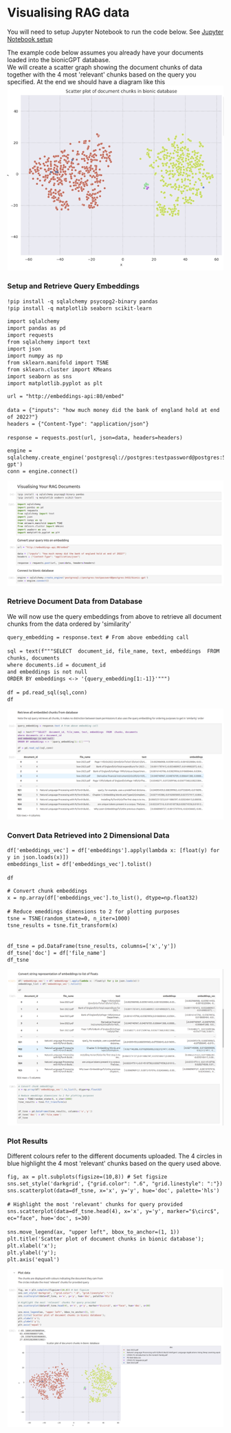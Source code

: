 # Visualising RAG data

You will need to setup Jupyter Notebook to run the code below. See [Jupyter Notebook setup](figs/jupyter-notebook)

The example code below assumes you already have your documents loaded into the bionicGPT database.  
We will create a scatter graph showing the document chunks of data together with the 4 most 'relevant' chunks based on the query you specified.
At the end we should have a diagram like this
![Alt text](figs/vis-rag-scatter-example.png "Scatter example")

### Setup and Retrieve Query Embeddings

```
!pip install -q sqlalchemy psycopg2-binary pandas
!pip install -q matplotlib seaborn scikit-learn
```

```
import sqlalchemy
import pandas as pd
import requests
from sqlalchemy import text
import json
import numpy as np
from sklearn.manifold import TSNE
from sklearn.cluster import KMeans
import seaborn as sns
import matplotlib.pyplot as plt
```

```
url = "http://embeddings-api:80/embed"

data = {"inputs": "how much money did the bank of england hold at end of 2022?"}
headers = {"Content-Type": "application/json"}

response = requests.post(url, json=data, headers=headers)
```

```
engine = sqlalchemy.create_engine('postgresql://postgres:testpassword@postgres:5432/bionic-gpt')
conn = engine.connect()
```

![Alt text](figs/vis-rag-1.png "Setup")

### Retrieve Document Data from Database

We will now use the query embeddings from above to retrieve all document chunks from the data ordered by 'similarity'

```
query_embedding = response.text # From above embedding call

sql = text(f"""SELECT  document_id, file_name, text, embeddings  FROM  chunks, documents
where documents.id = document_id
and embeddings is not null
ORDER BY embeddings <-> '{query_embedding[1:-1]}'""")

df = pd.read_sql(sql,conn)
df
```

![Alt text](figs/vis-rag-ret-chunks.png "Retrieve chunks")

### Convert Data Retrieved into 2 Dimensional Data

```
df['embeddings_vec'] = df['embeddings'].apply(lambda x: [float(y) for y in json.loads(x)])
embeddings_list = df['embeddings_vec'].tolist()

df
```

```
# Convert chunk embeddings
x = np.array(df['embeddings_vec'].to_list(), dtype=np.float32)

# Reduce emeddings dimensions to 2 for plotting purposes
tsne = TSNE(random_state=0, n_iter=1000)
tsne_results = tsne.fit_transform(x)


df_tsne = pd.DataFrame(tsne_results, columns=['x','y'])
df_tsne['doc'] = df['file_name']
df_tsne

```

![Alt text](figs/vis-rag-convert.png "Data Conversion")

### Plot Results

Different colours refer to the different documents uploaded.
The 4 circles in blue highlight the 4 most 'relevant' chunks based on the query used above.

```
fig, ax = plt.subplots(figsize=(10,8)) # Set figsize
sns.set_style('darkgrid', {"grid.color": ".6", "grid.linestyle": ":"})
sns.scatterplot(data=df_tsne, x='x', y='y', hue='doc', palette='hls')

# Highlight the most 'relevant' chunks for query provided
sns.scatterplot(data=df_tsne.head(4), x='x', y='y', marker="$\circ$", ec="face", hue='doc', s=30)

sns.move_legend(ax, "upper left", bbox_to_anchor=(1, 1))
plt.title('Scatter plot of document chunks in bionic database');
plt.xlabel('x');
plt.ylabel('y');
plt.axis('equal')
```

![Alt text](figs/vis-rag-plot.png "Data Conversion")
